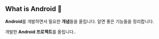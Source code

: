 ## What is Android 💚

**Android**를 개발하면서 필요한 **개념**들을 올립니다. 알면 좋은 기능들을 정리합니다.

개발한 **Android 프로젝트**를 올립니다..

